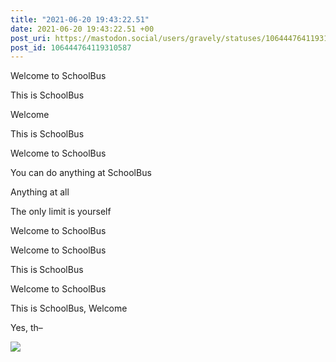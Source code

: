 ```yaml
---
title: "2021-06-20 19:43:22.51"
date: 2021-06-20 19:43:22.51 +00
post_uri: https://mastodon.social/users/gravely/statuses/106444764119310587
post_id: 106444764119310587
---
```

Welcome to SchoolBus

This is SchoolBus

Welcome

This is SchoolBus

Welcome to SchoolBus

You can do anything at SchoolBus

Anything at all

The only limit is yourself

Welcome to SchoolBus

Welcome to SchoolBus

This is SchoolBus

Welcome to SchoolBus

This is SchoolBus, Welcome

Yes, th–


![](/images/106444764010474404.jpg)

